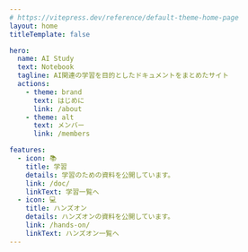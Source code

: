 ```yaml
---
# https://vitepress.dev/reference/default-theme-home-page
layout: home
titleTemplate: false

hero:
  name: AI Study
  text: Notebook
  tagline: AI関連の学習を目的としたドキュメントをまとめたサイト
  actions:
    - theme: brand
      text: はじめに
      link: /about
    - theme: alt
      text: メンバー
      link: /members

features:
  - icon: 📚
    title: 学習
    details: 学習のための資料を公開しています。
    link: /doc/
    linkText: 学習一覧へ
  - icon: 💻
    title: ハンズオン
    details: ハンズオンの資料を公開しています。
    link: /hands-on/
    linkText: ハンズオン一覧へ
---
```

